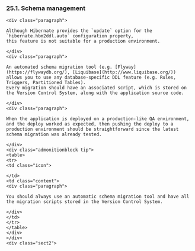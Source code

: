 ### 25.1. Schema management

    <div class="paragraph">

    Although Hibernate provides the `update` option for the `hibernate.hbm2ddl.auto` configuration property,
    this feature is not suitable for a production environment.

    </div>
    <div class="paragraph">

    An automated schema migration tool (e.g. [Flyway](https://flywaydb.org/), [Liquibase](http://www.liquibase.org/)) allows you to use any database-specific DDL feature (e.g. Rules, Triggers, Partitioned Tables).
    Every migration should have an associated script, which is stored on the Version Control System, along with the application source code.

    </div>
    <div class="paragraph">

    When the application is deployed on a production-like QA environment, and the deploy worked as expected, then pushing the deploy to a production environment should be straightforward since the latest schema migration was already tested.

    </div>
    <div class="admonitionblock tip">
    <table>
    <tr>
    <td class="icon">

    </td>
    <td class="content">
    <div class="paragraph">

    You should always use an automatic schema migration tool and have all the migration scripts stored in the Version Control System.

    </div>
    </td>
    </tr>
    </table>
    </div>
    </div>
    <div class="sect2">